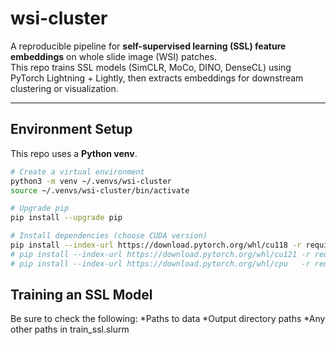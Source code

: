 # wsi-cluster

A reproducible pipeline for **self-supervised learning (SSL) feature embeddings** on whole slide image (WSI) patches.  
This repo trains SSL models (SimCLR, MoCo, DINO, DenseCL) using PyTorch Lightning + Lightly, then extracts embeddings for downstream clustering or visualization.

---
## Environment Setup

This repo uses a **Python venv**.  

```bash
# Create a virtual environment
python3 -m venv ~/.venvs/wsi-cluster
source ~/.venvs/wsi-cluster/bin/activate

# Upgrade pip
pip install --upgrade pip

# Install dependencies (choose CUDA version)
pip install --index-url https://download.pytorch.org/whl/cu118 -r requirements.txt   # for CUDA 11.8
# pip install --index-url https://download.pytorch.org/whl/cu121 -r requirements.txt # for CUDA 12.1
# pip install --index-url https://download.pytorch.org/whl/cpu   -r requirements.txt # CPU only
```

## Training an SSL Model
Be sure to check the following:
*Paths to data
*Output directory paths
*Any other paths in train_ssl.slurm
